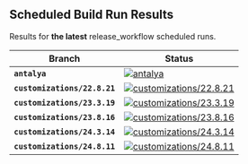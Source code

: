 ## Scheduled Build Run Results

Results for **the latest** release_workflow scheduled runs.

| Branch | Status |
| ------------ | - |
| **`antalya`**    | [![antalya](https://github.com/Altinity/ClickHouse/actions/workflows/release_branches.yml/badge.svg?branch=antalya&event=workflow_dispatch)](https://github.com/Altinity/ClickHouse/actions/workflows/release_branches.yml?query=branch%3Aantalya) |
| **`customizations/22.8.21`**     | [![customizations/22.8.21](https://github.com/Altinity/ClickHouse/actions/workflows/release_branches.yml/badge.svg?branch=customizations/22.8.21&event=workflow_dispatch)](https://github.com/Altinity/ClickHouse/actions/workflows/release_branches.yml?query=branch%3Acustomizations/22.8.21)     |
| **`customizations/23.3.19`**     | [![customizations/23.3.19](https://github.com/Altinity/ClickHouse/actions/workflows/release_branches.yml/badge.svg?branch=customizations/23.3.19&event=workflow_dispatch)](https://github.com/Altinity/ClickHouse/actions/workflows/release_branches.yml?query=branch%3Acustomizations/23.3.19)     |
| **`customizations/23.8.16`**     | [![customizations/23.8.16](https://github.com/Altinity/ClickHouse/actions/workflows/release_branches.yml/badge.svg?branch=customizations/23.8.16&event=workflow_dispatch)](https://github.com/Altinity/ClickHouse/actions/workflows/release_branches.yml?query=branch%3Acustomizations/23.8.16)     |
| **`customizations/24.3.14`**     | [![customizations/24.3.14](https://github.com/Altinity/ClickHouse/actions/workflows/release_branches.yml/badge.svg?branch=customizations/24.3.14&event=workflow_dispatch)](https://github.com/Altinity/ClickHouse/actions/workflows/release_branches.yml?query=branch%3Acustomizations/24.3.14)     |
| **`customizations/24.8.11`**     | [![customizations/24.8.11](https://github.com/Altinity/ClickHouse/actions/workflows/release_branches.yml/badge.svg?branch=customizations/24.8.11&event=workflow_dispatch)](https://github.com/Altinity/ClickHouse/actions/workflows/release_branches.yml?query=branch%3Acustomizations/24.8.11)     |
